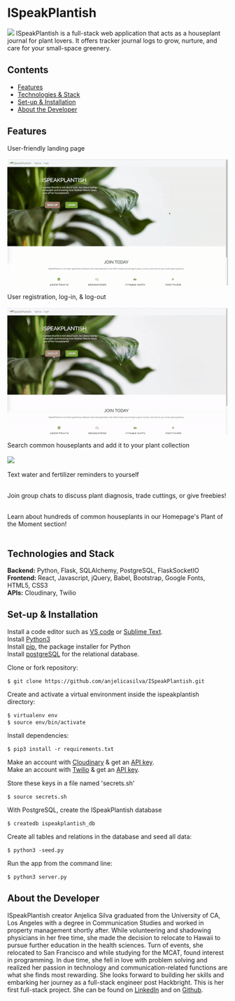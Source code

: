 # ISpeakPlantish
![](file:///Users/victorsi/Desktop/Screen%20Shot%202020-03-14%20at%2012.44.09%20AM.png)
ISpeakPlantish is a full-stack web application that acts as a houseplant journal for plant lovers. It offers tracker journal logs to grow, nurture, and care for your small-space greenery. <br/>

## Contents
* [Features](#features)
* [Technologies & Stack](#techstack)
* [Set-up & Installation](#installation)
* [About the Developer](#aboutme)

## <a name="features"></a>Features

User-friendly landing page
<br>
<br>
![](static/gifs/landing-page.gif)
<br>

User registration, log-in, & log-out
<br>
<br>
![](static/gifs/signup.gif)
<br>

Search common houseplants and add it to your plant collection
<br>
<br>
![](static/gifs/add-plant.gif)
<br/>

Text water and fertilizer reminders to yourself
<br>
<br>

Join group chats to discuss plant diagnosis, trade cuttings, or give freebies!
<br>
<br>

Learn about hundreds of common houseplants in our Homepage's Plant of the Moment section!
<br>
<br>


## <a name="techstack"></a>Technologies and Stack
**Backend:**
Python, Flask, SQLAlchemy, PostgreSQL, FlaskSocketIO <br/>
**Frontend:**
React, Javascript, jQuery, Babel, Bootstrap, Google Fonts, HTML5, CSS3 <br/>
**APIs:**
Cloudinary, Twilio



## <a name="installation"></a>Set-up & Installation
Install a code editor such as [VS code](https://code.visualstudio.com/download) or [Sublime Text](https://www.sublimetext.com/).<br/>
Install [Python3](https://www.python.org/downloads/mac-osx/)<br/>
Install [pip](https://pip.pypa.io/en/stable/installing/), the package installer for Python <br/>
Install [postgreSQL](https://www.postgresql.org/) for the relational database.<br/>


Clone or fork repository:
```
$ git clone https://github.com/anjelicasilva/ISpeakPlantish.git
```
Create and activate a virtual environment inside the ispeakplantish directory:
```
$ virtualenv env
$ source env/bin/activate
```
Install dependencies:
```
$ pip3 install -r requirements.txt
```
Make an account with [Cloudinary](https://cloudinary.com/documentation) & get an [API key](https://cloudinary.com/users/register/free).<br/>
Make an account with [Twilio](https://www.twilio.com/docs) & get an [API key](https://www.twilio.com/docs/usage/api).<br/>

Store these keys in a file named 'secrets.sh' <br/> 
```
$ source secrets.sh
```
With PostgreSQL, create the ISpeakPlantish database
```
$ createdb ispeakplantish_db
```
Create all tables and relations in the database and seed all data:
```
$ python3 -seed.py
```
Run the app from the command line:
```
$ python3 server.py
```


## <a name="aboutme"></a>About the Developer

ISpeakPlantish creator Anjelica Silva graduated from the University of CA, Los Angeles with a degree in Communication Studies and worked in property management shortly after. While volunteering and shadowing physicians in her free time, she made the decision to relocate to Hawaii to pursue further education in the health sciences. Turn of events, she relocated to San Francisco and while studying for the MCAT, found interest in programming. In due time, she fell in love with problem solving and realized her passion in technology and communication-related functions are what she finds most rewarding. She looks forward to building her skills and embarking her journey as a full-stack engineer post Hackbright. This is her first full-stack project. She can be found on [LinkedIn](https://www.linkedin.com/in/anjelicasilva/) and on [Github](https://github.com/anjelicasilva).

